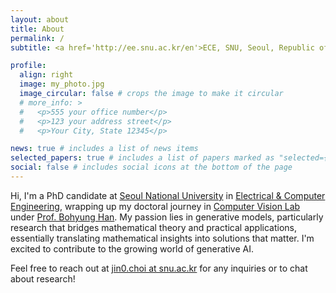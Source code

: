 ```yaml
---
layout: about
title: About
permalink: /
subtitle: <a href='http://ee.snu.ac.kr/en'>ECE, SNU, Seoul, Republic of Korea</a>. jin0.choi at snu.ac.kr

profile:
  align: right
  image: my_photo.jpg
  image_circular: false # crops the image to make it circular
  # more_info: >
  #   <p>555 your office number</p>
  #   <p>123 your address street</p>
  #   <p>Your City, State 12345</p>

news: true # includes a list of news items
selected_papers: true # includes a list of papers marked as "selected={true}"
social: false # includes social icons at the bottom of the page
---
```


Hi, I'm a PhD candidate at [Seoul National University](https://en.snu.ac.kr/index.html) in [Electrical & Computer Engineering](http://ee.snu.ac.kr/en), wrapping up my doctoral journey in [Computer Vision Lab](http://cv.snu.ac.kr) under [Prof. Bohyung Han](https://cv.snu.ac.kr/index.php/~bhhan/). My passion lies in generative models, particularly research that bridges mathematical theory and practical applications, essentially translating mathematical insights into solutions that matter. I'm excited to contribute to the growing world of generative AI.

Feel free to reach out at [jin0.choi at snu.ac.kr](mailto:jin0.choi@snu.ac.kr) for any inquiries or to chat about research!



